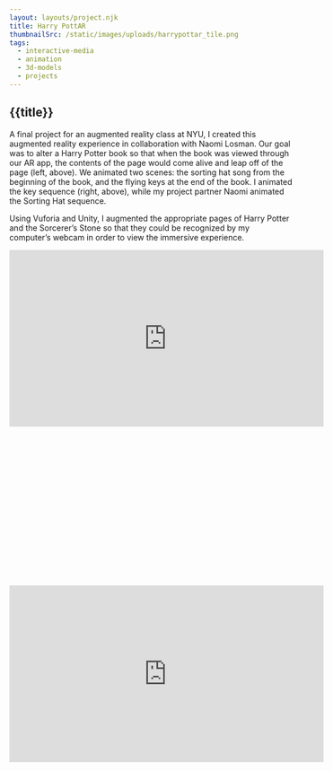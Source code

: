```yaml
---
layout: layouts/project.njk
title: Harry PottAR
thumbnailSrc: /static/images/uploads/harrypottar_tile.png
tags:
  - interactive-media
  - animation
  - 3d-models
  - projects
---
```

## {{title}}

A final project for an augmented reality class at NYU, I created this augmented reality experience in collaboration with Naomi Losman. Our goal was to alter a Harry Potter book so that when the book was viewed through our AR app, the contents of the page would come alive and leap off of the page (left, above). We animated two scenes: the sorting hat song from the beginning of the book, and the flying keys at the end of the book. I animated the key sequence (right, above), while my project partner Naomi animated the Sorting Hat sequence.

Using Vuforia and Unity, I augmented the appropriate pages of Harry Potter and the Sorcerer’s Stone so that they could be recognized by my computer’s webcam in order to view the immersive experience.

<div style="position: relative; padding-bottom: 56.25%; padding-top: 25px height: 0;"><iframe width="560" height="315" src="https://www.youtube.com/embed/p-ab2-HB29Y" frameborder="0" allow="accelerometer; autoplay; encrypted-media; gyroscope; picture-in-picture" allowfullscreen></iframe></div>

<div style="position: relative; padding-bottom: 56.25%; padding-top: 25px height: 0;"><iframe width="560" height="315" src="https://www.youtube.com/embed/5BSI1Zz2DuY" frameborder="0" allow="accelerometer; autoplay; encrypted-media; gyroscope; picture-in-picture" allowfullscreen></iframe></div>
